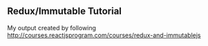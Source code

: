 Redux/Immutable Tutorial
------------------------

My output created by following http://courses.reactjsprogram.com/courses/redux-and-immutablejs



